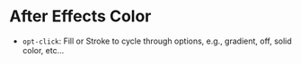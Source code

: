 # After Effects Color

- `opt-click`: Fill or Stroke to cycle through options, e.g., gradient, off, solid color, etc...

